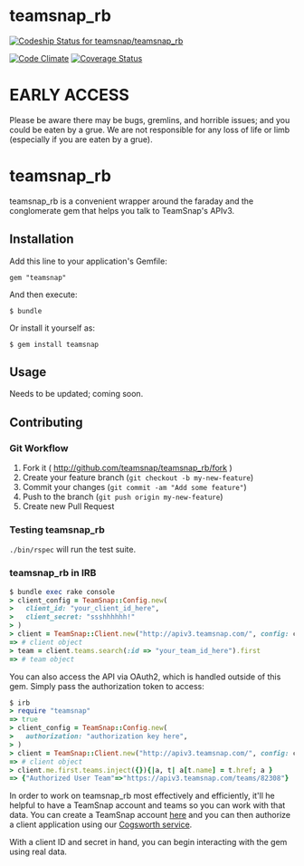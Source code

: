 # teamsnap_rb

[ ![Codeship Status for teamsnap/teamsnap_rb](https://codeship.com/projects/535cff20-4bf3-0132-5b73-3612ac61d213/status)](https://codeship.com/projects/46910)

[![Code Climate](https://codeclimate.com/github/teamsnap/teamsnap_rb/badges/gpa.svg)](https://codeclimate.com/github/teamsnap/teamsnap_rb)
[![Coverage Status](https://coveralls.io/repos/teamsnap/teamsnap_rb/badge.png)](https://coveralls.io/r/teamsnap/teamsnap_rb)

# EARLY ACCESS

Please be aware there may be bugs, gremlins, and horrible issues; and you could be eaten by a grue. We are not responsible for any loss of life or limb (especially if you are eaten by a grue).

# teamsnap_rb

teamsnap_rb is a convenient wrapper around the faraday and the conglomerate gem that helps you talk to TeamSnap's APIv3.

## Installation

Add this line to your application's Gemfile:

    gem "teamsnap"

And then execute:

    $ bundle

Or install it yourself as:

    $ gem install teamsnap

## Usage

Needs to be updated; coming soon.

## Contributing

### Git Workflow

1. Fork it ( http://github.com/teamsnap/teamsnap_rb/fork )
2. Create your feature branch (`git checkout -b my-new-feature`)
3. Commit your changes (`git commit -am "Add some feature"`)
4. Push to the branch (`git push origin my-new-feature`)
5. Create new Pull Request

### Testing teamsnap_rb

`./bin/rspec` will run the test suite.

### teamsnap_rb in IRB

```ruby
$ bundle exec rake console
> client_config = TeamSnap::Config.new(
>   client_id: "your_client_id_here",
>   client_secret: "ssshhhhhh!"
> )
> client = TeamSnap::Client.new("http://apiv3.teamsnap.com/", config: client_config)
=> # client object
> team = client.teams.search(:id => "your_team_id_here").first
=> # team object
```

You can also access the API via OAuth2, which is handled outside of this gem.
Simply pass the authorization token to access:

```ruby
$ irb
> require "teamsnap"
=> true
> client_config = TeamSnap::Config.new(
>   authorization: "authorization key here",
> )
> client = TeamSnap::Client.new("http://apiv3.teamsnap.com/", config: client_config)
=> # client object
> client.me.first.teams.inject({}){|a, t| a[t.name] = t.href; a }
=> {"Authorized User Team"=>"https://apiv3.teamsnap.com/teams/82308"}
```

In order to work on teamsnap_rb most effectively and efficiently, it'll he helpful
to have a TeamSnap account and teams so you can work with that data. You can
create a TeamSnap account [here](https://go.teamsnap.com) and you can then
authorize a client application using our [Cogsworth
service](https://auth.teamsnap.com).

With a client ID and secret in hand, you can begin interacting with the gem
using real data.
